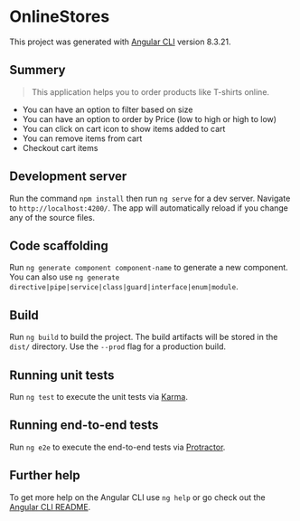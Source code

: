 # OnlineStores

This project was generated with [Angular CLI](https://github.com/angular/angular-cli) version 8.3.21.

## Summery
> This application helps you to order products like T-shirts online.

- You can have an option to filter based on size
- You can have an option to order by Price (low to high or high to low)
- You can click on cart icon to show items added to cart
- You can remove items from cart 
- Checkout cart items 

## Development server

Run the command `npm install` then run `ng serve` for a dev server. Navigate to `http://localhost:4200/`. The app will automatically reload if you change any of the source files.

## Code scaffolding

Run `ng generate component component-name` to generate a new component. You can also use `ng generate directive|pipe|service|class|guard|interface|enum|module`.

## Build

Run `ng build` to build the project. The build artifacts will be stored in the `dist/` directory. Use the `--prod` flag for a production build.

## Running unit tests

Run `ng test` to execute the unit tests via [Karma](https://karma-runner.github.io).

## Running end-to-end tests

Run `ng e2e` to execute the end-to-end tests via [Protractor](http://www.protractortest.org/).

## Further help

To get more help on the Angular CLI use `ng help` or go check out the [Angular CLI README](https://github.com/angular/angular-cli/blob/master/README.md).
